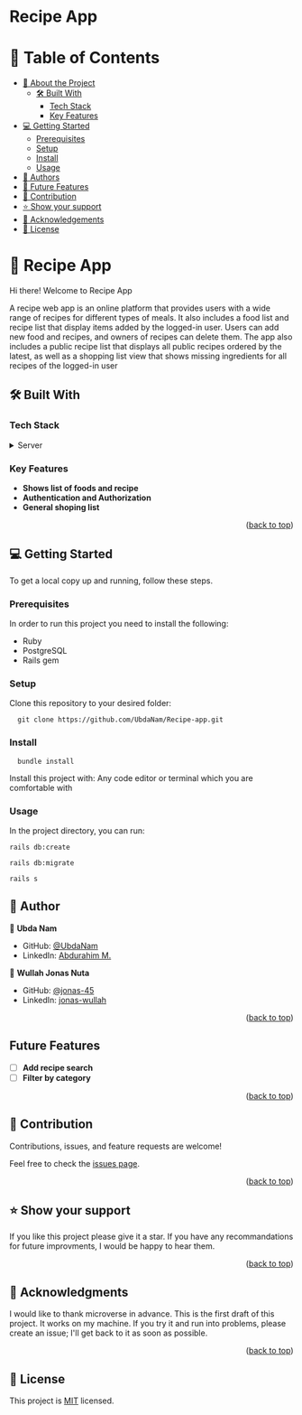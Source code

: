 # Recipe App

<a name="readme-top"></a>

<!-- TABLE OF CONTENTS -->

# 📗 Table of Contents

- [📖 About the Project](#about-project)
  - [🛠 Built With](#built-with)
    - [Tech Stack](#tech-stack)
    - [Key Features](#key-features)
- [💻 Getting Started](#getting-started)
  - [Prerequisites](#prerequisites)
  - [Setup](#setup)
  - [Install](#install)
  - [Usage](#usage)
- [👥 Authors](#authors)
- [🔭 Future Features](#future-features)
- [🤝 Contribution](#contributing)
- [⭐️ Show your support](#support)
- [🙏 Acknowledgements](#acknowledgements)
- [📝 License](#license)

<!-- PROJECT DESCRIPTION -->

# 📖 Recipe App <a name="about-project">

Hi there! Welcome to Recipe App</a>

A recipe web app is an online platform that provides users with a wide range of recipes for different types of meals. It also includes a food list and recipe list that display items added by the logged-in user. Users can add new food and recipes, and owners of recipes can delete them. The app also includes a public recipe list that displays all public recipes ordered by the latest, as well as a shopping list view that shows missing ingredients for all recipes of the logged-in user

## 🛠 Built With <a name="built-with"></a>

### Tech Stack <a name="tech-stack"></a>

<details>
<summary>Server</summary>
  <ul>
    <li><a href="https://rubyonrails.org/">Ruby on Rails</a></li>
  </ul>
</details>

### Key Features <a name="key-features"></a>

- **Shows list of foods and recipe**
- **Authentication and Authorization**
- **General shoping list**

<p align="right">(<a href="#readme-top">back to top</a>)</p>

<!-- GETTING STARTED -->

## 💻 Getting Started <a name="getting-started"></a>

To get a local copy up and running, follow these steps.

### Prerequisites

In order to run this project you need to install the following:

- Ruby
- PostgreSQL
- Rails gem

### Setup

Clone this repository to your desired folder:

```snippet
  git clone https://github.com/UbdaNam/Recipe-app.git
```

### Install

```snippet
  bundle install
```

Install this project with: Any code editor or terminal which you are comfortable with

### Usage

In the project directory, you can run:

```Database
rails db:create
```

```Migrate db
rails db:migrate
```

```Start server
rails s
```

<!-- AUTHORS -->

## 👥 Author <a name="authors"></a>

👤 **Ubda Nam**

- GitHub: [@UbdaNam](https://github.com/UbdaNam)
- LinkedIn: [Abdurahim M.](https://www.linkedin.com/in/abdurahim-miftah/)

👤 **Wullah Jonas Nuta**

- GitHub: [@jonas-45](https://github.com/jonas-45)
- LinkedIn: [jonas-wullah](https://linkedin.com/in/jonas-wullah)

<p align="right">(<a href="#readme-top">back to top</a>)</p>

<!-- FUTURE FEATURES -->

## Future Features <a name="future-features"></a>

- [ ] **Add recipe search**
- [ ] **Filter by category**

<p align="right">(<a href="#readme-top">back to top</a>)</p>

<!-- CONTRIBUTING -->

## 🤝 Contribution <a name="contributing"></a>

Contributions, issues, and feature requests are welcome!

Feel free to check the [issues page](https://github.com/UbdaNam/Recipe-app/issues).

<p align="right">(<a href="#readme-top">back to top</a>)</p>

<!-- SUPPORT -->

## ⭐ Show your support <a name="support"></a>

If you like this project please give it a star. If you have any recommandations for future improvments, I would be happy to hear them.

<p align="right">(<a href="#readme-top">back to top</a>)</p>

<!-- ACKNOWLEDGEMENTS -->

## 🙏 Acknowledgments <a name="acknowledgements"></a>

I would like to thank microverse in advance. This is the first draft of this project. It works on my machine. If you try it and run into problems, please create an issue; I'll get back to it as soon as possible.

<p align="right">(<a href="#readme-top">back to top</a>)</p>

## 📝 License <a name="license"></a>

This project is [MIT](./LICENSE) licensed.
